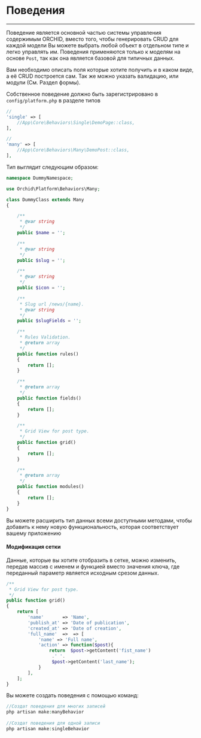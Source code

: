 # Поведения 
----------

Поведение является основной частью системы управления содержимым ORCHID, вместо того, чтобы генерировать CRUD для каждой модели
Вы можете выбрать любой объект в отдельном типе и легко управлять им. Поведения применяются только к
моделям на основе `Post`, так как она является базовой для типичных данных.

Вам необходимо описать поля которые хотите получить и в каком виде, а её CRUD построется сам.
Так же можно указать валидацию, или модули (См. Раздел формы).


Собственное поведение должно быть зарегистрировано в `config/platform.php` в разделе типов


```php
//
'single' => [
    //App\Core\Behaviors\Single\DemoPage::class,
],

//
'many' => [
    //App\Core\Behaviors\Many\DemoPost::class,
],
```


Тип выглядит следующим образом:

```php
namespace DummyNamespace;

use Orchid\Platform\Behaviors\Many;

class DummyClass extends Many
{

    /**
     * @var string
     */
    public $name = '';

    /**
     * @var string
     */
    public $slug = '';

    /**
     * @var string
     */
    public $icon = '';

    /**
     * Slug url /news/{name}.
     * @var string
     */
    public $slugFields = '';

    /**
     * Rules Validation.
     * @return array
     */
    public function rules()
    {
        return [];
    }

    /**
     * @return array
     */
    public function fields()
    {
        return [];
    }

    /**
     * Grid View for post type.
     */
    public function grid()
    {
        return [];
    }

    /**
     * @return array
     */
    public function modules()
    {
        return [];
    }
}

```

Вы можете расширить тип данных всеми доступными методами,
 чтобы добавить к нему новую функциональность, которая соответствует вашему приложению

 
#### Модификация сетки
 

Данные, которые вы хотите отобразить в сетке, можно изменить,
 передав массив с именем и функцией вместо значения ключа,
  где переданный параметр является исходным срезом данных.

 ```php
 /**
  * Grid View for post type.
  */
 public function grid()
 {
     return [
         'name'       => 'Name',
         'publish_at' => 'Date of publication',
         'created_at' => 'Date of creation',
         'full_name'  =>  => [
             'name' => 'Full name',
             'action' => function($post){
                 return  $post->getContent('fist_name') 
                  .' '.
                  $post->getContent('last_name');
             }
         ],
     ];
 }

```


Вы можете создать поведения с помощью команд:
```php
//Создат поведения для многих записей
php artisan make:manyBehavior
  
//Создат поведения для одной записи  
php artisan make:singleBehavior      
```
